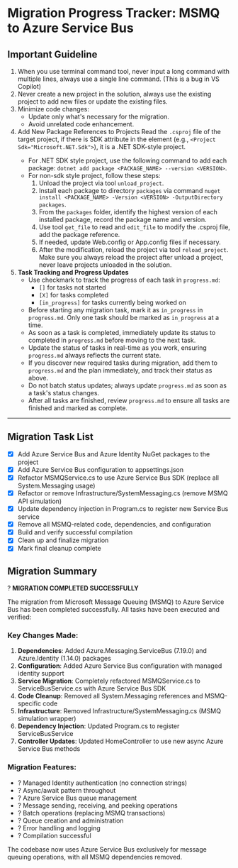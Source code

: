 # Migration Progress Tracker: MSMQ to Azure Service Bus

## Important Guideline
1. When you use terminal command tool, never input a long command with multiple lines, always use a single line command. (This is a bug in VS Copilot)
2. Never create a new project in the solution, always use the existing project to add new files or update the existing files.
3. Minimize code changes:
    - Update only what's necessary for the migration.
    - Avoid unrelated code enhancement.
4. Add New Package References to Projects
   Read the `.csproj` file of the target project, if there is SDK attribute in the <Project> element (e.g., `<Project Sdk="Microsoft.NET.Sdk">`), it is a .NET SDK-style project.
   - For .NET SDK style project, use the following command to add each package: `dotnet add package <PACKAGE_NAME> --version <VERSION>`.
   - For non-sdk style project, follow these steps:
       1. Unload the project via tool `unload_project`.
       2. Install each package to directory `packages` via command `nuget install <PACKAGE_NAME> -Version <VERSION> -OutputDirectory packages`.
       3. From the `packages` folder, identify the highest version of each installed package, record the package name and version.
       4. Use tool `get_file` to read and `edit_file` to modify the .csproj file, add the package reference.
       5. If needed, update Web.config or App.config files if necessary.
       6. After the modification, reload the project via tool `reload_project`. Make sure you always reload the project after unload a project, never leave projects unloaded in the solution.
5. **Task Tracking and Progress Updates**
   - Use checkmark to track the progress of each task in `progress.md`:
     - `[]` for tasks not started
     - `[X]` for tasks completed
     - `[in_progress]` for tasks currently being worked on
   - Before starting any migration task, mark it as `in_progress` in `progress.md`. Only one task should be marked as `in_progress` at a time.
   - As soon as a task is completed, immediately update its status to completed in `progress.md` before moving to the next task.
   - Update the status of tasks in real-time as you work, ensuring `progress.md` always reflects the current state.
   - If you discover new required tasks during migration, add them to `progress.md` and the plan immediately, and track their status as above.
   - Do not batch status updates; always update `progress.md` as soon as a task's status changes.
   - After all tasks are finished, review `progress.md` to ensure all tasks are finished and marked as complete.

---

## Migration Task List

- [X] Add Azure Service Bus and Azure Identity NuGet packages to the project
- [X] Add Azure Service Bus configuration to appsettings.json
- [X] Refactor MSMQService.cs to use Azure Service Bus SDK (replace all System.Messaging usage)
- [X] Refactor or remove Infrastructure/SystemMessaging.cs (remove MSMQ API simulation)
- [X] Update dependency injection in Program.cs to register new Service Bus service
- [X] Remove all MSMQ-related code, dependencies, and configuration
- [X] Build and verify successful compilation
- [X] Clean up and finalize migration
- [X] Mark final cleanup complete

## Migration Summary

? **MIGRATION COMPLETED SUCCESSFULLY**

The migration from Microsoft Message Queuing (MSMQ) to Azure Service Bus has been completed successfully. All tasks have been executed and verified:

### Key Changes Made:
1. **Dependencies**: Added Azure.Messaging.ServiceBus (7.19.0) and Azure.Identity (1.14.0) packages
2. **Configuration**: Added Azure Service Bus configuration with managed identity support
3. **Service Migration**: Completely refactored MSMQService.cs to ServiceBusService.cs with Azure Service Bus SDK
4. **Code Cleanup**: Removed all System.Messaging references and MSMQ-specific code
5. **Infrastructure**: Removed Infrastructure/SystemMessaging.cs (MSMQ simulation wrapper)
6. **Dependency Injection**: Updated Program.cs to register ServiceBusService
7. **Controller Updates**: Updated HomeController to use new async Azure Service Bus methods

### Migration Features:
- ? Managed Identity authentication (no connection strings)
- ? Async/await pattern throughout
- ? Azure Service Bus queue management
- ? Message sending, receiving, and peeking operations
- ? Batch operations (replacing MSMQ transactions)
- ? Queue creation and administration
- ? Error handling and logging
- ? Compilation successful

The codebase now uses Azure Service Bus exclusively for message queuing operations, with all MSMQ dependencies removed.

